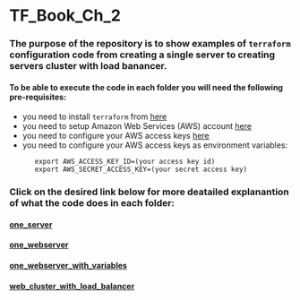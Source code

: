 # TF_Book_Ch_2

### The purpose of the repository is to show examples of `terraform` configuration code from creating a single server to creating servers cluster with load banancer. 

#### To be able to execute the code in each folder you will need the following pre-requisites:
- you need to install `terraform` from [here](https://www.terraform.io/downloads.html)
- you need to setup Amazon Web Services (AWS) account [here](https://aws.amazon.com/)
- you need to configure your AWS access keys [here](https://docs.aws.amazon.com/general/latest/gr/aws-sec-cred-types.html#access-keys-and-secret-access-keys)
- you need to configure your AWS access keys as environment variables:
   ```
      export AWS_ACCESS_KEY_ID=(your access key id)
      export AWS_SECRET_ACCESS_KEY=(your secret access key)
   ```
  
 ### Click on the desired link below for more deatailed explanantion of what the code does in each folder:
 
 #### [one_server](https://github.com/nikcbg/TF_Book_Ch_2/tree/master/one_server)
 
 #### [one_webserver](https://github.com/nikcbg/TF_Book_Ch_2/tree/master/one_webserver)
 
 #### [one_webserver_with_variables](https://github.com/nikcbg/TF_Book_Ch_2/tree/master/one_webserver_with_variables)
 
 #### [web_cluster_with_load_balancer](https://github.com/nikcbg/TF_Book_Ch_2/tree/master/web_cluster_with_load_balancer)
      
  
